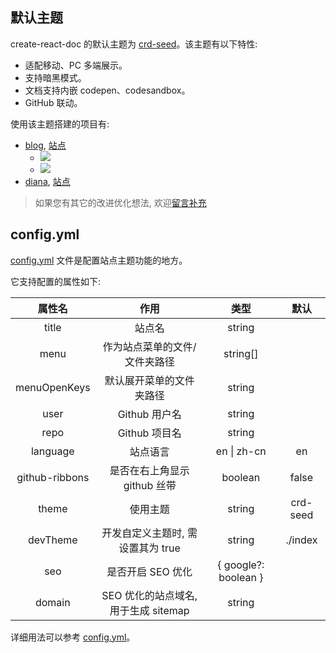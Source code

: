 <!--
title: 默认主题
abbrlink: f55182c5
date: 2019-05-12 13:23:44
-->

## 默认主题

create-react-doc 的默认主题为 [crd-seed](https://github.com/MuYunyun/create-react-doc/tree/main/packages/crd-seed)。该主题有以下特性:

* 适配移动、PC 多端展示。
* 支持暗黑模式。
* 文档支持内嵌 codepen、codesandbox。
* GitHub 联动。

使用该主题搭建的项目有:

* [blog](https://github.com/MuYunyun/blog), [站点](http://muyunyun.cn/blog)
  * ![](http://with.muyunyun.cn/ec330b8ac2175c828be41f446f9f9619.jpg)
  * ![](http://with.muyunyun.cn/2e7440e4256debda2d73a4e6392c7146.jpg-300)
* [diana](https://github.com/MuYunyun/diana), [站点](https://muyunyun.cn/diana/)

> 如果您有其它的改进优化想法, 欢迎<a href="https://github.com/MuYunyun/create-react-doc/issues/new" target="_blank">留言补充</a>

## config.yml

[config.yml](https://github.com/MuYunyun/create-react-doc/blob/main/packages/templates/default/_config.yml) 文件是配置站点主题功能的地方。

它支持配置的属性如下:

|     属性名     |                 作用                 |         类型         |   默认   |
| :------------: | :----------------------------------: | :------------------: | :------: |
|     title      |                站点名                |        string        |          |
|      menu      |    作为站点菜单的文件/文件夹路径     |       string[]       |          |
|  menuOpenKeys  |       默认展开菜单的文件夹路径       |        string        |          |
|      user      |            Github 用户名             |        string        |          |
|      repo      |            Github 项目名             |        string        |          |
|    language    |               站点语言               |     en \| zh-cn      |    en    |
| github-ribbons |     是否在右上角显示 github 丝带     |       boolean        |  false   |
|     theme      |               使用主题               |        string        | crd-seed |
|    devTheme    |  开发自定义主题时, 需设置其为 true   |        string        | ./index  |
|      seo       |          是否开启 SEO 优化           | { google?: boolean } |          |
|     domain     | SEO 优化的站点域名, 用于生成 sitemap |        string        |          |

详细用法可以参考 [config.yml](https://github.com/MuYunyun/blog/blob/main/config.yml)。